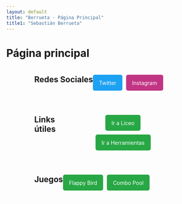 ```yaml
---
layout: default
title: "Berrueta - Página Principal"
title1: "Sebastián Berrueta"
---
```


<style>
  .container-wrapper {
    display: flex;
    justify-content: center; /* Centra los recuadros horizontalmente */
    gap: 20px; /* Espacio entre los recuadros */
    flex-wrap: wrap; /* Permite que los recuadros se envuelvan si no caben en una fila */
  }

  .custom-container {
    display: inline-flex;
    margin-top: 20px
    background-color: transparent; /* Fondo transparente */
    border: 2px solid rgba(255, 255, 255, 0.5); /* Borde blanco con 50% de opacidad */
    border-radius: 10px;
    padding: 20px;
    max-width: 400px; /* Ancho máximo del recuadro */
    width: 100%; /* Ancho completo dentro del contenedor */
    box-sizing: border-box; /* Incluye padding y border en el ancho total */
  }

  .custom-container h2 {
    margin-top: 0; /* Elimina el margen superior de los títulos */
    margin-bottom: 10px; /* Espacio debajo del título */
  }

  .social-links, .useful-links {
  display: flex;
  flex-wrap: wrap; /* Permite que los botones se envuelvan si no caben en una fila */
  gap: 10px; /* Espacio entre los botones */
  justify-content: center; /* Centra los botones horizontalmente */
  align-items: center; /* Centra los botones verticalmente en el contenedor si hay más alto */
  margin: 0; /* Elimina el margen por defecto */
  padding: 0; /* Elimina el padding por defecto */
}


  .social-btn, .useful-btn {
  display: flex;
  align-items: center; /* Centra el texto verticalmente */
  justify-content: center; /* Centra el texto horizontalmente */
  height: 40px; /* Altura fija para todos los botones */
  padding: 0 15px; /* Ajusta el padding horizontal */
  border: 1px solid transparent; /* Asegura que el botón tenga borde pero no sea visible */
  border-radius: 5px; /* Bordes redondeados para los botones */
  text-decoration: none; /* Elimina el subrayado del enlace */
  color: #fff; /* Color del texto del botón */
  background-color: #007bff; /* Color de fondo del botón */
  font-size: 14px; /* Tamaño del texto */
  overflow: hidden; /* Evita el desbordamiento del texto */
  white-space: nowrap; /* Evita el salto de línea en el texto */
}


  .social-btn.twitter {
    background-color: #1da1f2; /* Color específico para el botón de Twitter */
  }

  .social-btn.instagram {
    background-color: #c13584; /* Color específico para el botón de Instagram */
  }

  .useful-btn.main-btn {
    background-color: #28a745; /* Color específico para los botones principales */
  }
</style>

# Página principal

<div class="container-wrapper">
  <div class="custom-container">
    <h2>Redes Sociales</h2>
    <div class="social-links">
      <a href="https://twitter.com/berruetx" class="social-btn twitter">Twitter</a>
      <a href="https://instagram.com/berruetx" class="social-btn instagram">Instagram</a>
    </div>
  </div>

  <div class="custom-container">
    <h2>Links útiles</h2>
    <div class="useful-links">
      <a href="https://liceo.berrueta.xyz" class="useful-btn main-btn">Ir a Liceo</a>
      <a href="https://tools.berrueta.xyz" class="useful-btn main-btn">Ir a Herramientas</a>
    </div>
  </div>

  <div class="custom-container">
    <h2>Juegos</h2>
    <div class="useful-links">
      <a href="/juegos/flappy/" class="useful-btn main-btn">Flappy Bird</a>
      <a href="/juegos/combopool/" class="useful-btn main-btn">Combo Pool</a>
    </div>
  </div>
</div>